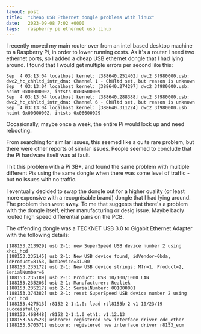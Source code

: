 ```yaml
---
layout: post
title:  "Cheap USB Ethernet dongle problems with linux"
date:   2023-09-08 7:02 +0000
tags:   raspberry pi ethernet usb linux
---
```


I recently moved my main router over from an intel based desktop machine to a Raspberry Pi, in order to lower running costs.  As it's a router I need two ethernet ports, so I added a cheap USB ethernet dongle that I had lying around.  I found that I would get multiple errors per second like this:

```
Sep  4 03:13:04 localhost kernel: [388640.251402] dwc2 3f980000.usb: dwc2_hc_chhltd_intr_dma: Channel 1 - ChHltd set, but reason is unknown
Sep  4 03:13:04 localhost kernel: [388640.274297] dwc2 3f980000.usb: hcint 0x00000002, intsts 0x04600009
Sep  4 03:13:04 localhost kernel: [388640.288388] dwc2 3f980000.usb: dwc2_hc_chhltd_intr_dma: Channel 6 - ChHltd set, but reason is unknown
Sep  4 03:13:04 localhost kernel: [388640.311224] dwc2 3f980000.usb: hcint 0x00000002, intsts 0x06600029
```

Occasionally, maybe once a week, the entire Pi would lock up and need rebooting.  

From searching for similar issues, this seemed like a quite rare problem, but there were other reports of similar issues.  People seemed to conclude that the Pi hardware itself was at fault.

I hit this problem with a Pi 3B+, and found the same problem with multiple different Pis using the same dongle when there was some level of traffic - but no issues with no traffic.

I eventually decided to swap the dongle out for a higher quality (or least more expensive with a recognisable brand) dongle that I had lying around.  The problem then went away.  To me that suggests that there's a problem with the dongle itself, either manufacturing or desig issue.  Maybe badly routed high speed differential pairs on the PCB.

The offending dongle was a TECKNET USB 3.0 to Gigabit Ethernet Adapter with the following details:

```
[188153.213929] usb 2-1: new SuperSpeed USB device number 2 using xhci_hcd
[188153.235145] usb 2-1: New USB device found, idVendor=0bda, idProduct=8153, bcdDevice=31.00
[188153.235172] usb 2-1: New USB device strings: Mfr=1, Product=2, SerialNumber=6
[188153.235189] usb 2-1: Product: USB 10/100/1000 LAN
[188153.235203] usb 2-1: Manufacturer: Realtek
[188153.235217] usb 2-1: SerialNumber: 001000001
[188153.374382] usb 2-1: reset SuperSpeed USB device number 2 using xhci_hcd
[188153.427513] r8152 2-1:1.0: load rtl8153b-2 v1 10/23/19 successfully
[188153.468448] r8152 2-1:1.0 eth1: v1.12.13
[188153.567523] usbcore: registered new interface driver cdc_ether
[188153.570571] usbcore: registered new interface driver r8153_ecm
```